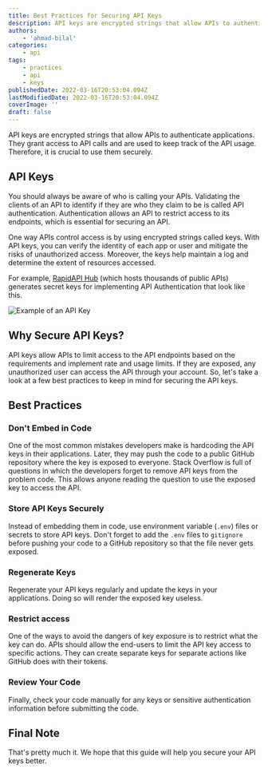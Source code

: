 ```yaml
---
title: Best Practices for Securing API Keys
description: API keys are encrypted strings that allow APIs to authenticate applications. This guide will highlight some good practices of using API keys keeping security in mind.
authors:
    - 'ahmad-bilal'
categories:
    - api
tags:
    - practices
    - api
    - keys
publishedDate: 2022-03-16T20:53:04.094Z
lastModifiedDate: 2022-03-16T20:53:04.094Z
coverImage: ''
draft: false
---
```


<Lead>

API keys are encrypted strings that allow APIs to authenticate applications. They grant access to API calls and are used to keep track of the API usage. Therefore, it is crucial to use them securely.

</Lead>

## API Keys

You should always be aware of who is calling your APIs. Validating the clients of an API to identify if they are who they claim to be is called API authentication. Authentication allows an API to restrict access to its endpoints, which is essential for securing an API.

One way APIs control access is by using encrypted strings called keys. With API keys, you can verify the identity of each app or user and mitigate the risks of unauthorized access. Moreover, the keys help maintain a log and determine the extent of resources accessed.

For example, [RapidAPI Hub](https://RapidAPI.com/hub?utm_source=RapidAPI.com/guides&utm_medium=DevRel&utm_campaign=DevRel) (which hosts thousands of public APIs) generates secret keys for implementing API Authentication that look like this.

![Example of an API Key](https://raw.githubusercontent.com/RapidAPI/DevRel-Stack-Data/production/guides/posts/practices-api-authentication/images/key.png)

## Why Secure API Keys?

API keys allow APIs to limit access to the API endpoints based on the requirements and implement rate and usage limits. If they are exposed, any unauthorized user can access the API through your account. So, let's take a look at a few best practices to keep in mind for securing the API keys.

## Best Practices

### Don't Embed in Code

One of the most common mistakes developers make is hardcoding the API keys in their applications. Later, they may push the code to a public GitHub repository where the key is exposed to everyone. Stack Overflow is full of questions in which the developers forget to remove API keys from the problem code. This allows anyone reading the question to use the exposed key to access the API.

### Store API Keys Securely

Instead of embedding them in code, use environment variable (`.env`) files or secrets to store API keys. Don't forget to add the `.env` files to `gitignore` before pushing your code to a GitHub repository so that the file never gets exposed.

### Regenerate Keys

Regenerate your API keys regularly and update the keys in your applications. Doing so will render the exposed key useless.

### Restrict access

One of the ways to avoid the dangers of key exposure is to restrict what the key can do. APIs should allow the end-users to limit the API key access to specific actions. They can create separate keys for separate actions like GitHub does with their tokens.

### Review Your Code

Finally, check your code manually for any keys or sensitive authentication information before submitting the code.

## Final Note

That's pretty much it. We hope that this guide will help you secure your API keys better.
